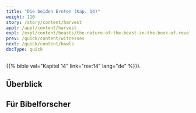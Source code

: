 ```yaml
---
title: "Die beiden Ernten (Kap. 14)"
weight: 110
story: /story/content/harvest
appl: /appl/content/harvest
expl: /expl/content/beasts/the-nature-of-the-beast-in-the-book-of-revelation
prev: /quick/content/witnesses
next: /quick/content/bowls
docType: quick
---
```



{{% bible val="Kapitel 14" link="rev:14" lang="de" %}}).


## Überblick


## Für Bibelforscher